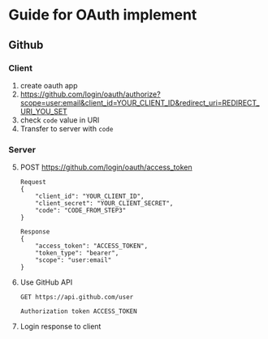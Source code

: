 # Guide for OAuth implement

## Github

### Client

1. create oauth app
2. https://github.com/login/oauth/authorize?scope=user:email&client_id=YOUR_CLIENT_ID&redirect_uri=REDIRECT_URI_YOU_SET
3. check `code` value in URI
4. Transfer to server with `code`

### Server

5. POST https://github.com/login/oauth/access_token

   ```
   Request
   {
       "client_id": "YOUR_CLIENT_ID",
       "client_secret": "YOUR_CLIENT_SECRET",
       "code": "CODE_FROM_STEP3"
   }

   Response
   {
       "access_token": "ACCESS_TOKEN",
       "token_type": "bearer",
       "scope": "user:email"
   }
   ```

6. Use GitHub API

   ```
   GET https://api.github.com/user

   Authorization token ACCESS_TOKEN
   ```

7. Login response to client
